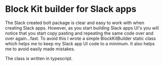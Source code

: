 # Block Kit builder for Slack apps



The Slack created bolt package is clear and easy to work with when creating Slack apps. However, as you start building Slack apps UI's you will notice that you start copy pasting and repeating the same code over and over again...fast.  To avoid this I wrote a simple BlockKitBuilder static class which helps me to keep my Slack app UI code to a minimum.   It also helps me to avoid easily made mistakes.



The class is written in typescript.
